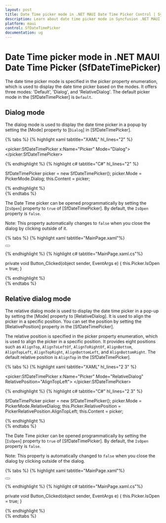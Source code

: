 ```yaml
---
layout: post
title: Date Time picker mode in .NET MAUI Date Time Picker Control | Syncfusion
description: Learn about date time picker mode in Syncfusion .NET MAUI Date Time Picker (SfDateTimePicker) control and its basic features.
platform: maui
control: SfDateTimePicker
documentation: ug
---
```


# Date Time picker mode in .NET MAUI Date Time Picker (SfDateTimePicker)
The date time picker mode is specified in the picker property enumeration, which is used to display the date time picker based on the modes. It offers three modes: 'Default', 'Dialog', and 'RelativeDialog'. The default picker mode in the [SfDateTimePicker] is `Default`.


## Dialog mode

The dialog mode is used to display the date time picker in a popup by setting the [Mode] property to [`Dialog`] in [SfDateTimePicker].

{% tabs %}
{% highlight xaml tabtitle="XAML" hl_lines="2" %}

<picker:SfDateTimePicker x:Name="Picker"
                         Mode="Dialog">
</picker:SfDateTimePicker>

{% endhighlight %}
{% highlight c# tabtitle="C#" hl_lines="2" %}

SfDateTimePicker picker = new SfDateTimePicker();
picker.Mode = PickerMode.Dialog;
this.Content = picker;

{% endhighlight %}  
{% endtabs %}

The Date Time picker can be opened programmatically by setting the [`IsOpen`] property to `true` of [SfDateTimePicker]. By default, the `IsOpen` property is `false`.

Note: This property automatically changes to `false` when you close the dialog by clicking outside of it.

{% tabs %}
{% highlight xaml tabtitle="MainPage.xaml"%}

<Grid>
    <picker:SfDateTimePicker x:Name="Picker" 
                             Mode="Dialog">
    </picker:SfDateTimePicker>
    <Button Text="Open Date Time picker" 
            x:Name="pickerButton"
            Clicked="Button_Clicked"
            HorizontalOptions="Center"
            VerticalOptions="Center"
            HeightRequest="50" 
            WidthRequest="100">
    </Button>
</Grid>

{% endhighlight %}
{% highlight c# tabtitle="MainPage.xaml.cs"%}

private void Button_Clicked(object sender, EventArgs e)
{
    this.Picker.IsOpen = true;
}

{% endhighlight %}  
{% endtabs %}

## Relative dialog mode

The relative dialog mode is used to display the date time picker in a pop-up by setting the [Mode] property to [RelativeDialog]. It is used to align the picker in a specific position. You can set the position by setting the [RelativePosition] property in the [SfDateTimePicker].

The relative position is specified in the picker property enumeration, which is used to align the picker in a specific position. It provides eight positions such as `AlignTop`, `AlignToLeftOf`, `AlignToRightOf`, `AlignBottom`, `AlignTopLeft`, `AlignTopRight`, `AlignBottomLeft`, and `AlignBottomRight`. The default relative position is `AlignTop` in the [SfDateTimePicker].

{% tabs %}
{% highlight xaml tabtitle="XAML" hl_lines="2 3" %}

<picker:SfDateTimePicker x:Name="Picker"
                         Mode="RelativeDialog"
                         RelativePosition="AlignTopLeft">
</picker:SfDateTimePicker>

{% endhighlight %}
{% highlight c# tabtitle="C#" hl_lines="2 3" %}

SfDateTimePicker picker = new SfDateTimePicker();
picker.Mode = PickerMode.RelativeDialog;
this.Picker.RelativePosition = PickerRelativePosition.AlignTopLeft;
this.Content = picker;

{% endhighlight %}  
{% endtabs %}

The Date Time picker can be opened programmatically by setting the [`IsOpen`] property to `true` of [SfDateTimePicker]. By default, the `IsOpen` property is `false`.

Note: This property is automatically changed to `false` when you close the dialog by clicking outside of the dialog.

{% tabs %}
{% highlight xaml tabtitle="MainPage.xaml"%}

<Grid>
    <picker:SfDateTimePicker x:Name="Picker" 
                             Mode="RelativeDialog"
                             RelativePosition="AlignTopLeft">
    </picker:SfDateTimePicker>
    <Button Text="Open Date Time picker" 
            x:Name="pickerButton"
            Clicked="Button_Clicked"
            HorizontalOptions="Center"
            VerticalOptions="Center"
            HeightRequest="50" 
            WidthRequest="100">
    </Button>
</Grid>

{% endhighlight %}
{% highlight c# tabtitle="MainPage.xaml.cs"%}

private void Button_Clicked(object sender, EventArgs e)
{
    this.Picker.IsOpen = true;
}

{% endhighlight %}  
{% endtabs %}